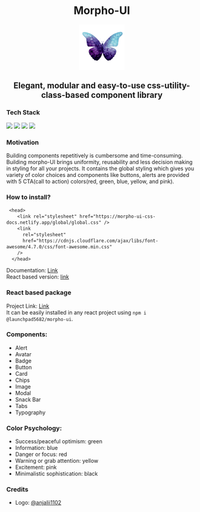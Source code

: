 <h1 align="center">Morpho-UI</h1>
<p align="center"><img src="./assets/logo.gif" height="120px" align="center"/></p>
<h2 align="center">Elegant, modular and easy-to-use css-utility-class-based component library</h2>
</center>

### Tech Stack
![](https://img.shields.io/badge/HTML5-E34F26?style=for-the-badge&logo=html5&logoColor=white) 
![](https://img.shields.io/badge/CSS3-1572B6?style=for-the-badge&logo=css3&logoColor=white)
![](https://img.shields.io/badge/JavaScript-323330?style=for-the-badge&logo=javascript&logoColor=F7DF1E)
![](https://img.shields.io/badge/Netlify-00C7B7?style=for-the-badge&logo=netlify&logoColor=white)

### Motivation
Building components repetitively is cumbersome and time-consuming. Building morpho-UI brings uniformity, reusability and less decision making in styling for all your projects. It contains the global styling which gives you variety of color choices and 
components like buttons, alerts are provided with 5 CTA(call to action) colors(red, green, blue, yellow, and pink).
### How to install? 
```
 <head>
 	<link rel="stylesheet" href="https://morpho-ui-css-docs.netlify.app/global/global.css" />
    <link
      rel="stylesheet"
      href="https://cdnjs.cloudflare.com/ajax/libs/font-awesome/4.7.0/css/font-awesome.min.css"
    />
  </head>
```

Documentation: [Link](https://morpho-ui-css-docs.netlify.app/)<br/>
React based version: [link](https://github.com/Launchpad5682/morpho-ui)

### React based package
Project Link: [Link](https://github.com/Launchpad5682/morpho-ui)<br>
It can be easily installed in any react project using ```npm i @launchpad5682/morpho-ui```.
### Components:
- Alert
- Avatar
- Badge
- Button
- Card
- Chips
- Image
- Modal
- Snack Bar
- Tabs
- Typography

### Color Psychology: 
- Success/peaceful optimism: green
- Information: blue
- Danger or focus: red
- Warning or grab attention: yellow
- Excitement: pink
- Minimalistic sophistication: black

### Credits
- Logo: [@anjalii1102](https://twitter.com/anjalii1102)

